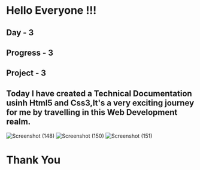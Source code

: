 <h1>Hello Everyone !!!</h1>
<h2>Day - 3</h2>
<h2>Progress - 3</h2>
<h2>Project - 3</h2>
<h2>Today I have created a Technical Documentation usinh Html5 and Css3,It's a very exciting journey for me by travelling in this Web Development realm.</h2>

![Screenshot (148)](https://github.com/Kamalesh-Vijayakumar/Html-Technical-Documentation/assets/136876149/60278303-a051-447c-ba6f-685562d70869)
![Screenshot (150)](https://github.com/Kamalesh-Vijayakumar/Html-Technical-Documentation/assets/136876149/9b741e84-d41a-4e1a-ab84-36552cfc0208)
![Screenshot (151)](https://github.com/Kamalesh-Vijayakumar/Html-Technical-Documentation/assets/136876149/7a5d26a9-d1da-4ade-97db-7130e486e561)

<h1>Thank You</h1>
